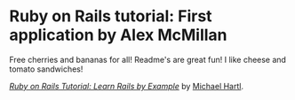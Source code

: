 # Ruby on Rails tutorial:  First application by Alex McMillan

Free cherries and bananas for all!  Readme's are great fun!  I like cheese and tomato sandwiches!

[*Ruby on Rails Tutorial: Learn Rails by Example*](http://railstutorial.org/) by [Michael Hartl](http://michaelhartl.com/).
